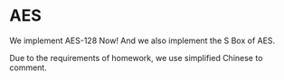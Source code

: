 # AES
We implement AES-128 Now! And we also implement the S Box of AES.

Due to the requirements of homework, we use simplified Chinese to comment.